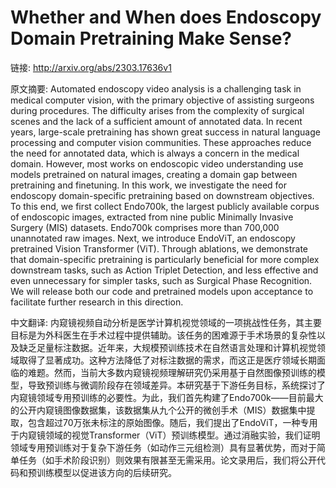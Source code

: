 # Whether and When does Endoscopy Domain Pretraining Make Sense?

链接: http://arxiv.org/abs/2303.17636v1

原文摘要:
Automated endoscopy video analysis is a challenging task in medical computer
vision, with the primary objective of assisting surgeons during procedures. The
difficulty arises from the complexity of surgical scenes and the lack of a
sufficient amount of annotated data. In recent years, large-scale pretraining
has shown great success in natural language processing and computer vision
communities. These approaches reduce the need for annotated data, which is
always a concern in the medical domain. However, most works on endoscopic video
understanding use models pretrained on natural images, creating a domain gap
between pretraining and finetuning. In this work, we investigate the need for
endoscopy domain-specific pretraining based on downstream objectives. To this
end, we first collect Endo700k, the largest publicly available corpus of
endoscopic images, extracted from nine public Minimally Invasive Surgery (MIS)
datasets. Endo700k comprises more than 700,000 unannotated raw images. Next, we
introduce EndoViT, an endoscopy pretrained Vision Transformer (ViT). Through
ablations, we demonstrate that domain-specific pretraining is particularly
beneficial for more complex downstream tasks, such as Action Triplet Detection,
and less effective and even unnecessary for simpler tasks, such as Surgical
Phase Recognition. We will release both our code and pretrained models upon
acceptance to facilitate further research in this direction.

中文翻译:
内窥镜视频自动分析是医学计算机视觉领域的一项挑战性任务，其主要目标是为外科医生在手术过程中提供辅助。该任务的困难源于手术场景的复杂性以及缺乏足量标注数据。近年来，大规模预训练技术在自然语言处理和计算机视觉领域取得了显著成功。这种方法降低了对标注数据的需求，而这正是医疗领域长期面临的难题。然而，当前大多数内窥镜视频理解研究仍采用基于自然图像预训练的模型，导致预训练与微调阶段存在领域差异。本研究基于下游任务目标，系统探讨了内窥镜领域专用预训练的必要性。为此，我们首先构建了Endo700k——目前最大的公开内窥镜图像数据集，该数据集从九个公开的微创手术（MIS）数据集中提取，包含超过70万张未标注的原始图像。随后，我们提出了EndoViT，一种专用于内窥镜领域的视觉Transformer（ViT）预训练模型。通过消融实验，我们证明领域专用预训练对于复杂下游任务（如动作三元组检测）具有显著优势，而对于简单任务（如手术阶段识别）则效果有限甚至无需采用。论文录用后，我们将公开代码和预训练模型以促进该方向的后续研究。
